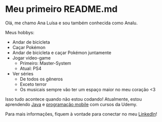 # Meu primeiro README.md
Olá, me chamo Ana Luísa e sou também conhecida como Analu.

Meus hobbys:
- Andar de bicicleta
- Caçar Pokémon
- Andar de bicicleta e caçar Pokémon juntamente
- Jogar video-game
  - Primeiro: Master-System
  - Atual: PS4
- Ver séries
  - De todos os gêneros
  - Exceto terror
  - Os musicais sempre vão ter um espaço maior no meu coração <3
  
Isso tudo acontece quando não estou codando!
Atualmente, estou aprendendo [Java](https://www.udemy.com/course/java-curso-completo/) e [programação mobile](https://www.udemy.com/course/curso-completo-do-desenvolvedor-android/) com cursos da Udemy.
  
Para mais informações, fiquem à vontade para conectar no meu [LinkedIn](https://www.linkedin.com/in/analudiastech/)!
